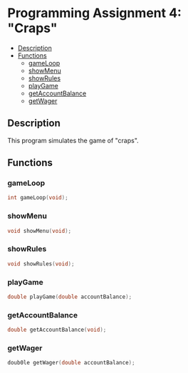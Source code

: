 # Programming Assignment 4: "Craps"

  - [Description](#description)
  - [Functions](#functions)
    - [gameLoop](#gameloop)
    - [showMenu](#showmenu)
    - [showRules](#showrules)
    - [playGame](#playgame)
    - [getAccountBalance](#getaccountbalance)
    - [getWager](#getwager)

## Description
This program simulates the game of "craps".

## Functions

### gameLoop
```c
int gameLoop(void);
```

### showMenu
```c
void showMenu(void);
```

### showRules
```c
void showRules(void);
```

### playGame
```c
double playGame(double accountBalance);
```

### getAccountBalance
```c
double getAccountBalance(void);
```

### getWager
```c
doub0le getWager(double accountBalance);
```